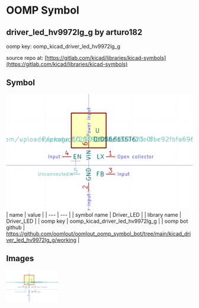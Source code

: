 # OOMP Symbol  
## driver_led_hv9972lg_g  by arturo182  
  
oomp key: oomp_kicad_driver_led_hv9972lg_g  
  
source repo at: [https://gitlab.com/kicad/libraries/kicad-symbols](https://gitlab.com/kicad/libraries/kicad-symbols)  
## Symbol  
  
[![working.png](working_600.png)](working.png)  
| name | value | 
| --- | --- | 
| symbol name | Driver_LED | 
| library name | Driver_LED | 
| oomp key | oomp_kicad_driver_led_hv9972lg_g | 
| oomp bot github | https://github.com/oomlout/oomlout_oomp_symbol_bot/tree/main/kicad_driver_led_hv9972lg_g/working | 
## Images  
  
[![working.png](working_140.png)](working.png)  
